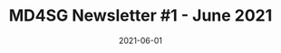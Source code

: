 ---
title: "MD4SG Newsletter #1 - June 2021"
date: 2021-06-01
externalUrl: "https://en.calameo.com/read/0070976164fe6cd0bffa1"
summary: ""
showReadingTime: false
_build:
  render: "false"
  list: "local"
---